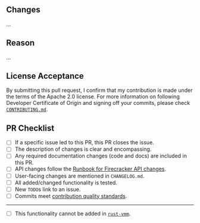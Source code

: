 ## Changes

...

## Reason

...

## License Acceptance

By submitting this pull request, I confirm that my contribution is made under
the terms of the Apache 2.0 license. For more information on following Developer
Certificate of Origin and signing off your commits, please check
[`CONTRIBUTING.md`][3].

## PR Checklist

- [ ] If a specific issue led to this PR, this PR closes the issue.
- [ ] The description of changes is clear and encompassing.
- [ ] Any required documentation changes (code and docs) are included in this
  PR.
- [ ] API changes follow the [Runbook for Firecracker API changes][2].
- [ ] User-facing changes are mentioned in `CHANGELOG.md`.
- [ ] All added/changed functionality is tested.
- [ ] New `TODO`s link to an issue.
- [ ] Commits meet
  [contribution quality standards](https://github.com/firecracker-microvm/firecracker/blob/main/CONTRIBUTING.md#contribution-quality-standards).

______________________________________________________________________

- [ ] This functionality cannot be added in [`rust-vmm`][1].

[1]: https://github.com/rust-vmm
[2]: https://github.com/firecracker-microvm/firecracker/blob/main/docs/api-change-runbook.md
[3]: https://github.com/firecracker-microvm/firecracker/blob/main/CONTRIBUTING.md
